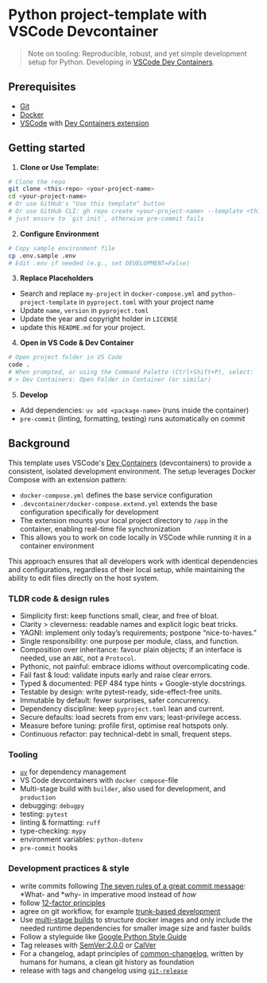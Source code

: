 # Python project-template with VSCode Devcontainer

> Note on tooling:
> Reproducible, robust, and yet simple development setup for Python.
> Developing in [VSCode Dev Containers](https://code.visualstudio.com/docs/containers/quickstart-python).

## Prerequisites

- [Git](https://git-scm.com/downloads)
- [Docker](https://docs.docker.com/get-docker/)
- [VSCode](https://code.visualstudio.com/download) with [Dev Containers extension](https://marketplace.visualstudio.com/items?itemName=ms-vscode-remote.remote-containers)

## Getting started

1. **Clone or Use Template:**

```bash
# Clone the repo
git clone <this-repo> <your-project-name>
cd <your-project-name>
# Or use GitHub's "Use this template" button
# Or use GitHub CLI: gh repo create <your-project-name> --template <this-repo>
# just ensure to `git init`, otherwise pre-commit fails
```

2. **Configure Environment**

```bash
# Copy sample environment file
cp .env.sample .env
# Edit .env if needed (e.g., set DEVELOPMENT=False)
```

3. **Replace Placeholders**
- Search and replace `my-project` in `docker-compose.yml` and `python-project-template` in `pyproject.toml` with your project name
- Update `name`, `version` in `pyproject.toml`
- Update the year and copyright holder in `LICENSE`
- update this `README.md` for your project.

4. **Open in VS Code & Dev Container**

```bash
# Open project folder in VS Code
code .
# When prompted, or using the Command Palette (Ctrl+Shift+P), select:
# > Dev Containers: Open Folder in Container (or similar)
```

5. **Develop**

- Add dependencies: `uv add <package-name>` (runs inside the container)
- `pre-commit` (linting, formatting, testing) runs automatically on commit


## Background

This template uses VSCode's [Dev Containers](https://code.visualstudio.com/docs/devcontainers/containers) (devcontainers) to provide a consistent, isolated development environment. The setup leverages Docker Compose with an extension pattern:

- `docker-compose.yml` defines the base service configuration
- `.devcontainer/docker-compose.extend.yml` extends the base configuration specifically for development
- The extension mounts your local project directory to `/app` in the container, enabling real-time file synchronization
- This allows you to work on code locally in VSCode while running it in a container environment

This approach ensures that all developers work with identical dependencies and configurations, regardless of their local setup, while maintaining the ability to edit files directly on the host system.

### TLDR code & design rules

* Simplicity first: keep functions small, clear, and free of bloat.
* Clarity > cleverness: readable names and explicit logic beat tricks.
* YAGNI: implement only today’s requirements; postpone “nice-to-haves.”
* Single responsibility: one purpose per module, class, and function.
* Composition over inheritance: favour plain objects; if an interface is needed, use an `ABC`, not a `Protocol`.
* Pythonic, not painful: embrace idioms without overcomplicating code.
* Fail fast & loud: validate inputs early and raise clear errors.
* Typed & documented: PEP 484 type hints + Google-style docstrings.
* Testable by design: write pytest-ready, side-effect-free units.
* Immutable by default: fewer surprises, safer concurrency.
* Dependency discipline: keep `pyproject.toml` lean and current.
* Secure defaults: load secrets from env vars; least-privilege access.
* Measure before tuning: profile first, optimise real hotspots only.
* Continuous refactor: pay technical-debt in small, frequent steps.

### Tooling

- [`uv`](https://github.com/astral-sh/uv) for dependency management
- VS Code devcontainers with `docker compose`-file
- Multi-stage build with `builder`, also used for development, and `production`
- debugging: `debugpy`
- testing: `pytest`
- linting & formatting: `ruff`
- type-checking: `mypy`
- environment variables: `python-dotenv`
- `pre-commit` hooks

### Development practices & style

- write commits following [The seven rules of a great commit message](https://cbea.ms/git-commit/): *What- and *why- in imperative mood instead of *how*
- follow [12-factor principles](https://12factor.net/)
- agree on git workflow, for example [trunk-based development](https://trunkbaseddevelopment.com/)
- Use [multi-stage builds](https://docs.docker.com/develop/develop-images/multistage-build/) to structure docker images and only include the needed runtime dependencies for smaller image size and faster builds
- Follow a styleguide like [Google Python Style Guide](https://google.github.io/styleguide/pyguide.html)
- Tag releases with [SemVer:2.0.0](https://semver.org/spec/v2.0.0.html) or [CalVer](https://calver.org/)
- For a changelog, adapt principles of [common-changelog](https://common-changelog.org/), written by humans for humans, a clean git history as foundation
- release with tags and changelog using [`git-release`](https://github.com/anton-yurchenko/git-release)
